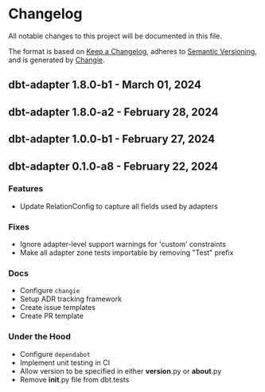 # Changelog
All notable changes to this project will be documented in this file.

The format is based on [Keep a Changelog](https://keepachangelog.com/en/1.0.0/),
adheres to [Semantic Versioning](https://semver.org/spec/v2.0.0.html),
and is generated by [Changie](https://github.com/miniscruff/changie).

## dbt-adapter 1.8.0-b1 - March 01, 2024

## dbt-adapter 1.8.0-a2 - February 28, 2024

## dbt-adapter 1.0.0-b1 - February 27, 2024

## dbt-adapter 0.1.0-a8 - February 22, 2024

### Features

* Update RelationConfig to capture all fields used by adapters

### Fixes

* Ignore adapter-level support warnings for 'custom' constraints
* Make all adapter zone tests importable by removing "Test" prefix

### Docs

* Configure `changie`
* Setup ADR tracking framework
* Create issue templates
* Create PR template

### Under the Hood

* Configure `dependabot`
* Implement unit testing in CI
* Allow version to be specified in either __version__.py or __about__.py
* Remove __init__.py file from dbt.tests

